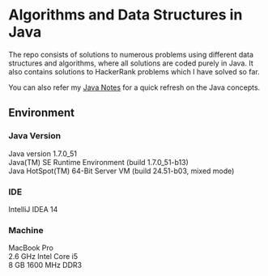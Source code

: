 # Algorithms and Data Structures in Java

The repo consists of solutions to numerous problems using different data structures and algorithms, where all solutions are coded purely in Java. It also contains solutions to HackerRank problems which I have solved so far.

You can also refer my [Java Notes](http://java.ramswaroop.me) for a quick refresh on the Java concepts.

## Environment

### Java Version
Java version 1.7.0_51  
Java(TM) SE Runtime Environment (build 1.7.0_51-b13)  
Java HotSpot(TM) 64-Bit Server VM (build 24.51-b03, mixed mode)  

### IDE
IntelliJ IDEA 14

### Machine
MacBook Pro  
2.6 GHz Intel Core i5   
8 GB 1600 MHz DDR3
